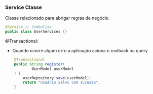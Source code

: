 ### Service Classe

Classe relacionado para abrigar regras
de negócio. 

```java
@Service // Simboliza
public class UserServices {}

```
@Transactional:

* Quando ocorre algum erro a aplicação aciona o roolback
na query

```java
	@Transactional
	public String register(
			UserModel userModel
	) {
		userRepository.save(userModel);
		return "Usuário Salvo com sucesso";
	}
```

